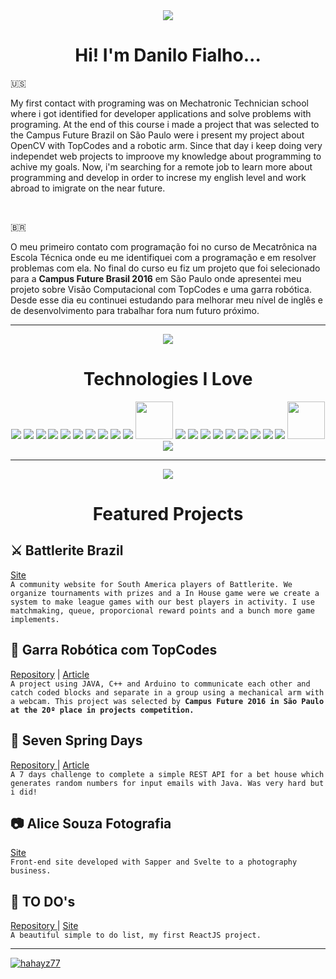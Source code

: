 <div align='center'>
<img src="https://img.icons8.com/color/200/null/tanjiro-kamado.png"/>
<h1 align="center"> Hi! I'm Danilo Fialho...</h1>
</div>
 
🇺🇸<p> My first contact with programing was on Mechatronic Technician school where i got identified for developer applications and solve problems with programing. At the end of this course i made a project that was selected to the Campus Future Brazil on São Paulo were i present my project about OpenCV with TopCodes and a robotic arm. Since that day i keep doing very independet web projects to improove my knowledge about programming to achive my goals. Now, i'm searching for a remote job to learn more about programming and develop in order to increse my english level and work abroad to imigrate on the near future.</p>

<br/>

🇧🇷<p> O meu primeiro contato com programação foi no curso de Mecatrônica na Escola Técnica onde eu me identifiquei com a programação e em resolver problemas com ela. No final do curso eu fiz um projeto que foi selecionado para a <strong>Campus Future Brasil 2016</strong> em São Paulo onde apresentei meu projeto sobre Visão Computacional com TopCodes e uma garra robótica. Desde esse dia eu continuei estudando para melhorar meu nível de inglês e de desenvolvimento para trabalhar fora num futuro próximo.</p>

<hr/>

<div align='center'>
<img src="https://img.icons8.com/clouds/200/null/in-love.png"/>
<h1 align='center'>Technologies I Love</h1>
</div>

<div align='center'>
 <img src="https://img.icons8.com/color/60/null/javascript--v1.png"/> <img src="https://img.icons8.com/fluency/60/null/typescript--v1.png"/> <img src="https://img.icons8.com/color/60/null/c-programming.png"/> <img src="https://img.icons8.com/fluency/60/null/c-plus-plus-logo.png"/> <img src="https://img.icons8.com/color/60/null/java-coffee-cup-logo--v1.png"/> <img src="https://img.icons8.com/color/60/null/spring-logo.png"/> <img src="https://img.icons8.com/fluency/60/null/node-js.png"/> <img src="https://img.icons8.com/officel/60/null/react.png"/> <img src="https://img.icons8.com/color/60/null/nextjs.png"/> <img src="https://img.icons8.com/doodle/60/null/svetle.png"/> <img src="https://bestofjs.org/logos/sapper.dark.svg" width="60px" height="60px"/> <img src="https://img.icons8.com/color/60/null/mongodb.png"/> <img src="https://img.icons8.com/color/60/null/postgreesql.png"/> <img src="https://img.icons8.com/color/60/null/css3.png"/> <img src="https://img.icons8.com/color/60/null/sass.png"/> <img src="https://img.icons8.com/color/60/null/tailwindcss.png"/> <img src="https://img.icons8.com/color/60/null/bootstrap.png"/> <img src="https://img.icons8.com/external-tal-revivo-color-tal-revivo/60/null/external-html-5-is-a-software-solution-stack-that-defines-the-properties-and-behaviors-of-web-page-logo-color-tal-revivo.png"/> <img src="https://img.icons8.com/color/60/null/git.png"/> <img src="https://img.icons8.com/color/60/null/opencv.png"/> <img src="https://upload.wikimedia.org/wikipedia/commons/9/96/Socket-io.svg" width="60px" height="60px"/> <img src="https://img.icons8.com/color/60/null/arduino.png"/>

</div> 

<hr/>

<div align='center'>
<img src="https://img.icons8.com/clouds/200/null/project-setup.png"/>
<h1 align='center'> Featured Projects </h1>
</div>

<h2> ⚔️ Battlerite Brazil</h2>
<a href='https://battleritebrasil.netlify.app' target='_blank'>Site</a>
<br/>
<code>A community website for South America players of Battlerite. We organize tournaments with prizes and a In House game were we create a system to make league games with our best players in activity. I use matchmaking, queue, proporcional reward points and a bunch more game implements.</code>
<br/>

<h2> 🤖 Garra Robótica com TopCodes</h2>
<a href='https://github.com/hahayz77/GarraRobotica_TopCodes_OPENCV' target='_blank'>Repository</a> | <a href='https://github.com/hahayz77/GarraRobotica_TopCodes_OPENCV/blob/main/Projeto%20Garra%20Robótica%20%2B%20TopCode/GARRA%20ROBÓTICA%20E%20VISÃO%20COMPUTACIONAL%20COM%20TOPCONDES.pdf'>Article</a>
<br/>
<code>A project using JAVA, C++ and Arduino to communicate each other and catch coded blocks and separate in a group using a mechanical arm with a webcam. This project was selected by <strong>Campus Future 2016 in São Paulo at the 20º place in projects competition.</strong></code>
<br/>

<h2> 🍁 Seven Spring Days</h2>
<a href='https://github.com/hahayz77/SpringPostgreOrange/'> Repository </a> | <a href='https://github.com/hahayz77/SpringPostgreOrange/blob/master/Seven%20Spring%20Days.pdf' target='_blank'>Article</a>
<br/>
<code>A 7 days challenge to complete a simple REST API for a bet house which generates random numbers for input emails with Java. Was very hard but i did!</code>
<br/>

<h2> 📷 Alice Souza Fotografia</h2>
<a href='https://www.alicesouzafotografia.com.br' target='_blank'>Site </a>
<br/>
<code>Front-end site developed with Sapper and Svelte to a photography business.</code>
<br/>

<h2> 📌 TO DO's</h2>
<a href='https://github.com/hahayz77/todosListReact' target='_blank'>Repository </a> | <a href='https://hahayz77.github.io/todosListReact/'> Site</a>
<br/>
<code>A beautiful simple to do list, my first ReactJS project.</code>
<br/>


<hr/>

[![hahayz77](https://github-readme-stats.vercel.app/api/top-langs/?username=hahayz77&hide=html&layout=compact&theme=dracula)](https://github.com/anuraghazra/github-readme-stats)
<!-- [![card](https://github-readme-stats.vercel.app/api?username=hahayz77&theme=highcontrast&show_icons=true)](https://github.com/anuraghazra/github-readme-stats) -->

